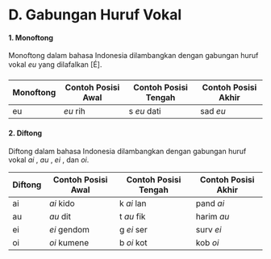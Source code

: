 # D. Gabungan Huruf Vokal

#### 1\. Monoftong

Monoftong dalam bahasa Indonesia dilambangkan dengan gabungan huruf vokal _eu_
yang dilafalkan [É].

Monoftong | Contoh Posisi Awal | Contoh Posisi Tengah | Contoh Posisi Akhir  
---|---|---|---  
eu | _eu_ rih | s _eu_ dati | sad _eu_  
  
#### 2\. Diftong

Diftong dalam bahasa Indonesia dilambangkan dengan gabungan huruf vokal _ai_ ,
_au_ , _ei_ , dan _oi_.

Diftong | Contoh Posisi Awal | Contoh Posisi Tengah | Contoh Posisi Akhir  
---|---|---|---  
ai | _ai_ kido | k _ai_ lan | pand _ai_  
au | _au_ dit | t _au_ fik | harim _au_  
ei | _ei_ gendom | g _ei_ ser | surv _ei_  
oi | _oi_ kumene | b _oi_ kot | kob _oi_